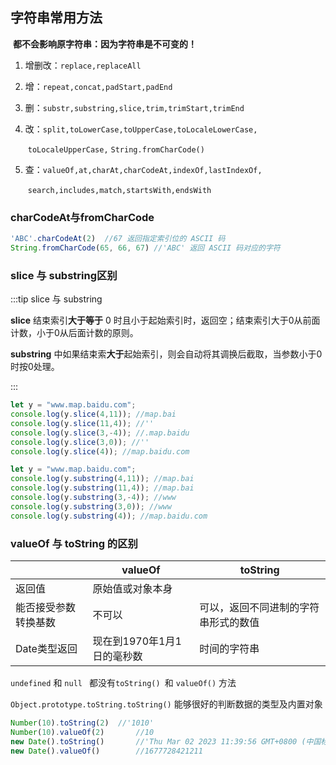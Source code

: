 ## 字符串常用方法

​	**都不会影响原字符串：因为字符串是不可变的！**

1. 增删改：`replace,replaceAll`	

2. 增：`repeat,concat,padStart,padEnd`	 

3. 删：`substr,substring,slice,trim,trimStart,trimEnd`	 

4. 改：`split,toLowerCase,toUpperCase,toLocaleLowerCase,`

   ​		`toLocaleUpperCase,`		`String.fromCharCode()`

5. 查：`valueOf,at,charAt,charCodeAt,indexOf,lastIndexOf,`

   ​		`search,includes,match,startsWith,endsWith`



### charCodeAt与fromCharCode

```js
'ABC'.charCodeAt(2)  //67 返回指定索引位的 ASCII 码
String.fromCharCode(65, 66, 67) //'ABC' 返回 ASCII 码对应的字符
```

### slice 与 substring区别

:::tip slice 与 substring

**slice** 结束索引**大于等于** 0 时且小于起始索引时，返回空；结束索引大于0从前面计数，小于0从后面计数的原则。

**substring** 中如果结束索**大于**起始索引，则会自动将其调换后截取，当参数小于0 时按0处理。

:::

```js {3,4}
let y = "www.map.baidu.com";
console.log(y.slice(4,11)); //map.bai
console.log(y.slice(11,4)); //''
console.log(y.slice(3,-4)); //.map.baidu
console.log(y.slice(3,0)); //''
console.log(y.slice(4)); //map.baidu.com

let y = "www.map.baidu.com";
console.log(y.substring(4,11)); //map.bai
console.log(y.substring(11,4)); //map.bai
console.log(y.substring(3,-4)); //www
console.log(y.substring(3,0)); //www
console.log(y.substring(4)); //map.baidu.com
```

### valueOf 与 toString 的区别

|                      | valueOf                    | toString                             |
| -------------------- | -------------------------- | ------------------------------------ |
| 返回值               | 原始值或对象本身           |                                      |
| 能否接受参数转换基数 | 不可以                     | 可以，返回不同进制的字符串形式的数值 |
| Date类型返回         | 现在到1970年1月1日的毫秒数 | 时间的字符串                         |

`undefined` 和 `null ` 都没有`toString() `和 `valueOf()` 方法

`Object.prototype.toString.toString()` 能够很好的判断数据的类型及内置对象

```js
Number(10).toString(2)	//'1010'
Number(10).valueOf(2)		//10
new Date().toString()		//'Thu Mar 02 2023 11:39:56 GMT+0800 (中国标准时间)'
new Date().valueOf() 		//1677728421211
```

